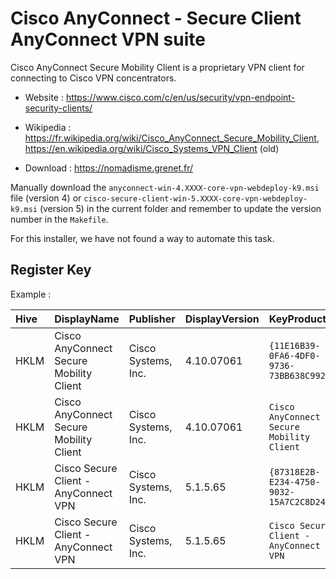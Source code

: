 # Cisco AnyConnect - Secure Client AnyConnect VPN suite

Cisco AnyConnect Secure Mobility Client is a proprietary VPN client
for connecting to Cisco VPN concentrators.

* Website : https://www.cisco.com/c/en/us/security/vpn-endpoint-security-clients/
* Wikipedia : https://fr.wikipedia.org/wiki/Cisco_AnyConnect_Secure_Mobility_Client,
	https://en.wikipedia.org/wiki/Cisco_Systems_VPN_Client (old)

* Download : https://nomadisme.grenet.fr/

Manually download the `anyconnect-win-4.XXXX-core-vpn-webdeploy-k9.msi` file (version 4)
or `cisco-secure-client-win-5.XXXX-core-vpn-webdeploy-k9.msi` (version 5)
in the current folder and remember to update the version number in the `Makefile`.

For this installer, we have not found a way to automate this task.


## Register Key

Example :

 | Hive | DisplayName | Publisher | DisplayVersion | KeyProduct | UninstallExe |
 |:---- |:----------- |:--------- |:-------------- |:---------- |:------------ |
 | HKLM | Cisco AnyConnect Secure Mobility Client | Cisco Systems, Inc. | 4.10.07061 | `{11E16B39-0FA6-4DF0-9736-73BB638C9924}` | `MsiExec.exe /X{11E16B39-0FA6-4DF0-9736-73BB638C9924}` |
 | HKLM | Cisco AnyConnect Secure Mobility Client  | Cisco Systems, Inc. | 4.10.07061 | `Cisco AnyConnect Secure Mobility Client` | `C:\Program Files (x86)\Cisco\Cisco AnyConnect Secure Mobility Client\Uninstall.exe -remove` |
 | HKLM | Cisco Secure Client - AnyConnect VPN | Cisco Systems, Inc. | 5.1.5.65 | `{87318E2B-E234-4750-9032-15A7C2C8D242}` | `MsiExec.exe /X{87318E2B-E234-4750-9032-15A7C2C8D242}` |
 | HKLM | Cisco Secure Client - AnyConnect VPN  | Cisco Systems, Inc. | 5.1.5.65 | `Cisco Secure Client - AnyConnect VPN` | `C:\Program Files (x86)\Cisco\Cisco Secure Client\Uninstall.exe -remove` |
